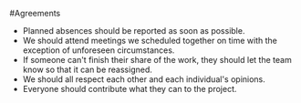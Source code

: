 #Agreements

- Planned absences should be reported as soon as possible.
- We should attend meetings we scheduled together on time with the exception of unforeseen circumstances.
- If someone can't finish their share of the work, they should let the team know so that it can be reassigned. 
- We should all respect each other and each individual's opinions.
- Everyone should contribute what they can to the project.  
